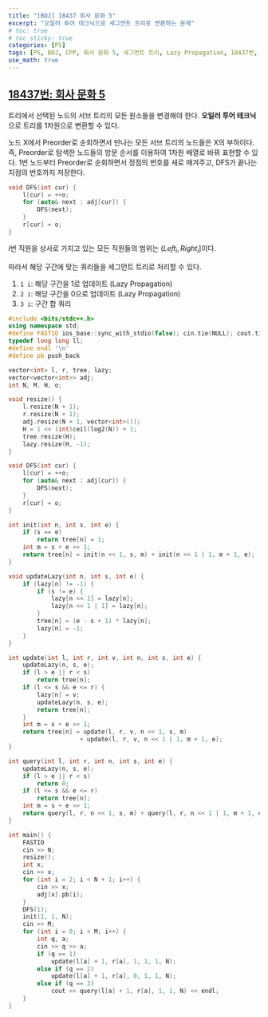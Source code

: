 ```yaml
---
title: "[BOJ] 18437 회사 문화 5"
excerpt: "오일러 투어 테크닉으로 세그먼트 트리로 변환하는 문제"
# toc: true
# toc_sticky: true
categories: [PS]
tags: [PS, BOJ, CPP, 회사 문화 5, 세그먼트 트리, Lazy Propagation, 18437번, 오일러 투어 테크닉]
use_math: true
---
```


## [18437번: 회사 문화 5](https://www.acmicpc.net/problem/18437)
트리에서 선택된 노드의 서브 트리의 모든 원소들을 변경해야 한다. **오일러 투어 테크닉**으로 트리를 1차원으로 변환할 수 있다.  

노드 X에서 Preorder로 순회하면서 만나는 모든 서브 트리의 노드들은 X의 부하이다. 즉, Preorder로 탐색한 노드들의 방문 순서를 이용하여 1차원 배열로 바꿔 표현할 수 있다. 1번 노드부터 Preorder로 순회하면서 정점의 번호를 새로 매겨주고, DFS가 끝나는 지점의 번호까지 저장한다. 

```cpp
void DFS(int cur) {
    l[cur] = ++o;
    for (auto& next : adj[cur]) {
        DFS(next);
    }
    r[cur] = o;
}
```
  
$i$번 직원을 상사로 가지고 있는 모든 직원들의 범위는 $(Left_i, Right_i]$이다.  

따라서 해당 구간에 맞는 쿼리들을 세그먼트 트리로 처리할 수 있다.
1. `1 i`: 해당 구간을 1로 업데이트 (Lazy Propagation)
2. `2 i`: 해당 구간을 0으로 업데이트 (Lazy Propagation)
3. `3 i`: 구간 합 쿼리
  
  

```cpp
#include <bits/stdc++.h>
using namespace std;
#define FASTIO ios_base::sync_with_stdio(false); cin.tie(NULL); cout.tie(NULL);
typedef long long ll;
#define endl '\n'
#define pb push_back

vector<int> l, r, tree, lazy;
vector<vector<int>> adj;
int N, M, H, o;

void resize() {
    l.resize(N + 1);
    r.resize(N + 1);
    adj.resize(N + 1, vector<int>());
    H = 1 << (int)ceil(log2(N)) + 1;
    tree.resize(H);
    lazy.resize(H, -1);
}

void DFS(int cur) {
    l[cur] = ++o;
    for (auto& next : adj[cur]) {
        DFS(next);
    }
    r[cur] = o;
}

int init(int n, int s, int e) {
    if (s == e)
        return tree[n] = 1;
    int m = s + e >> 1;
    return tree[n] = init(n << 1, s, m) + init(n << 1 | 1, m + 1, e);
}

void updateLazy(int n, int s, int e) {
    if (lazy[n] != -1) {
        if (s != e) {
            lazy[n << 1] = lazy[n];
            lazy[n << 1 | 1] = lazy[n];
        }
        tree[n] = (e - s + 1) * lazy[n];
        lazy[n] = -1;
    }
}

int update(int l, int r, int v, int n, int s, int e) {
    updateLazy(n, s, e);
    if (l > e || r < s)
        return tree[n];
    if (l <= s && e <= r) {
        lazy[n] = v;
        updateLazy(n, s, e);
        return tree[n];
    }
    int m = s + e >> 1;
    return tree[n] = update(l, r, v, n << 1, s, m) 
                    + update(l, r, v, n << 1 | 1, m + 1, e);
}

int query(int l, int r, int n, int s, int e) {
    updateLazy(n, s, e);
    if (l > e || r < s)
        return 0;
    if (l <= s && e <= r)
        return tree[n];
    int m = s + e >> 1;
    return query(l, r, n << 1, s, m) + query(l, r, n << 1 | 1, m + 1, e);
}

int main() {
    FASTIO
    cin >> N;
    resize();
    int x;
    cin >> x;
    for (int i = 2; i < N + 1; i++) {
        cin >> x;
        adj[x].pb(i);
    }
    DFS(1);
    init(1, 1, N);
    cin >> M;
    for (int i = 0; i < M; i++) {
        int q, a;
        cin >> q >> a;
        if (q == 1)
            update(l[a] + 1, r[a], 1, 1, 1, N);
        else if (q == 2)
            update(l[a] + 1, r[a], 0, 1, 1, N);
        else if (q == 3)
            cout << query(l[a] + 1, r[a], 1, 1, N) << endl;
    }
}
```
  
<br>
<br>